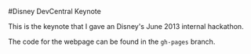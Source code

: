#Disney DevCentral Keynote

This is the keynote that I gave an Disney's June 2013 internal hackathon. 

The code for the webpage can be found in the `gh-pages` branch.
